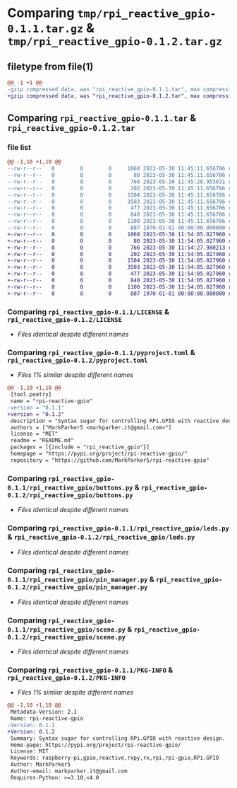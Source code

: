 # Comparing `tmp/rpi_reactive_gpio-0.1.1.tar.gz` & `tmp/rpi_reactive_gpio-0.1.2.tar.gz`

## filetype from file(1)

```diff
@@ -1 +1 @@
-gzip compressed data, was "rpi_reactive_gpio-0.1.1.tar", max compression
+gzip compressed data, was "rpi_reactive_gpio-0.1.2.tar", max compression
```

## Comparing `rpi_reactive_gpio-0.1.1.tar` & `rpi_reactive_gpio-0.1.2.tar`

### file list

```diff
@@ -1,10 +1,10 @@
--rw-r--r--   0        0        0     1068 2023-05-30 11:45:11.656786 rpi_reactive_gpio-0.1.1/LICENSE
--rw-r--r--   0        0        0       80 2023-05-30 11:45:11.656786 rpi_reactive_gpio-0.1.1/README.md
--rw-r--r--   0        0        0      766 2023-05-30 11:45:28.953031 rpi_reactive_gpio-0.1.1/pyproject.toml
--rw-r--r--   0        0        0      202 2023-05-30 11:45:11.656786 rpi_reactive_gpio-0.1.1/rpi_reactive_gpio/__init__.py
--rw-r--r--   0        0        0     1504 2023-05-30 11:45:11.656786 rpi_reactive_gpio-0.1.1/rpi_reactive_gpio/buttons.py
--rw-r--r--   0        0        0     3503 2023-05-30 11:45:11.656786 rpi_reactive_gpio-0.1.1/rpi_reactive_gpio/leds.py
--rw-r--r--   0        0        0      477 2023-05-30 11:45:11.656786 rpi_reactive_gpio-0.1.1/rpi_reactive_gpio/main.py
--rw-r--r--   0        0        0      840 2023-05-30 11:45:11.656786 rpi_reactive_gpio-0.1.1/rpi_reactive_gpio/pin_manager.py
--rw-r--r--   0        0        0     1100 2023-05-30 11:45:11.656786 rpi_reactive_gpio-0.1.1/rpi_reactive_gpio/scene.py
--rw-r--r--   0        0        0      887 1970-01-01 00:00:00.000000 rpi_reactive_gpio-0.1.1/PKG-INFO
+-rw-r--r--   0        0        0     1068 2023-05-30 11:54:05.027960 rpi_reactive_gpio-0.1.2/LICENSE
+-rw-r--r--   0        0        0       80 2023-05-30 11:54:05.027960 rpi_reactive_gpio-0.1.2/README.md
+-rw-r--r--   0        0        0      766 2023-05-30 11:54:27.980213 rpi_reactive_gpio-0.1.2/pyproject.toml
+-rw-r--r--   0        0        0      202 2023-05-30 11:54:05.027960 rpi_reactive_gpio-0.1.2/rpi_reactive_gpio/__init__.py
+-rw-r--r--   0        0        0     1504 2023-05-30 11:54:05.027960 rpi_reactive_gpio-0.1.2/rpi_reactive_gpio/buttons.py
+-rw-r--r--   0        0        0     3503 2023-05-30 11:54:05.027960 rpi_reactive_gpio-0.1.2/rpi_reactive_gpio/leds.py
+-rw-r--r--   0        0        0      477 2023-05-30 11:54:05.027960 rpi_reactive_gpio-0.1.2/rpi_reactive_gpio/main.py
+-rw-r--r--   0        0        0      840 2023-05-30 11:54:05.027960 rpi_reactive_gpio-0.1.2/rpi_reactive_gpio/pin_manager.py
+-rw-r--r--   0        0        0     1100 2023-05-30 11:54:05.027960 rpi_reactive_gpio-0.1.2/rpi_reactive_gpio/scene.py
+-rw-r--r--   0        0        0      887 1970-01-01 00:00:00.000000 rpi_reactive_gpio-0.1.2/PKG-INFO
```

### Comparing `rpi_reactive_gpio-0.1.1/LICENSE` & `rpi_reactive_gpio-0.1.2/LICENSE`

 * *Files identical despite different names*

### Comparing `rpi_reactive_gpio-0.1.1/pyproject.toml` & `rpi_reactive_gpio-0.1.2/pyproject.toml`

 * *Files 1% similar despite different names*

```diff
@@ -1,10 +1,10 @@
 [tool.poetry]
 name = "rpi-reactive-gpio"
-version = "0.1.1"
+version = "0.1.2"
 description = "Syntax sugar for controlling RPi.GPIO with reactive design."
 authors = ["MarkParker5 <markparker.it@gmail.com>"]
 license = "MIT"
 readme = "README.md"
 packages = [{include = "rpi_reactive_gpio"}]
 homepage = "https://pypi.org/project/rpi-reactive-gpio/"
 repository = "https://github.com/MarkParker5/rpi-reactive-gpio"
```

### Comparing `rpi_reactive_gpio-0.1.1/rpi_reactive_gpio/buttons.py` & `rpi_reactive_gpio-0.1.2/rpi_reactive_gpio/buttons.py`

 * *Files identical despite different names*

### Comparing `rpi_reactive_gpio-0.1.1/rpi_reactive_gpio/leds.py` & `rpi_reactive_gpio-0.1.2/rpi_reactive_gpio/leds.py`

 * *Files identical despite different names*

### Comparing `rpi_reactive_gpio-0.1.1/rpi_reactive_gpio/pin_manager.py` & `rpi_reactive_gpio-0.1.2/rpi_reactive_gpio/pin_manager.py`

 * *Files identical despite different names*

### Comparing `rpi_reactive_gpio-0.1.1/rpi_reactive_gpio/scene.py` & `rpi_reactive_gpio-0.1.2/rpi_reactive_gpio/scene.py`

 * *Files identical despite different names*

### Comparing `rpi_reactive_gpio-0.1.1/PKG-INFO` & `rpi_reactive_gpio-0.1.2/PKG-INFO`

 * *Files 1% similar despite different names*

```diff
@@ -1,10 +1,10 @@
 Metadata-Version: 2.1
 Name: rpi-reactive-gpio
-Version: 0.1.1
+Version: 0.1.2
 Summary: Syntax sugar for controlling RPi.GPIO with reactive design.
 Home-page: https://pypi.org/project/rpi-reactive-gpio/
 License: MIT
 Keywords: raspberry-pi,gpio,reactive,rxpy,rx,rpi,rpi-gpio,RPi.GPIO
 Author: MarkParker5
 Author-email: markparker.it@gmail.com
 Requires-Python: >=3.10,<4.0
```

